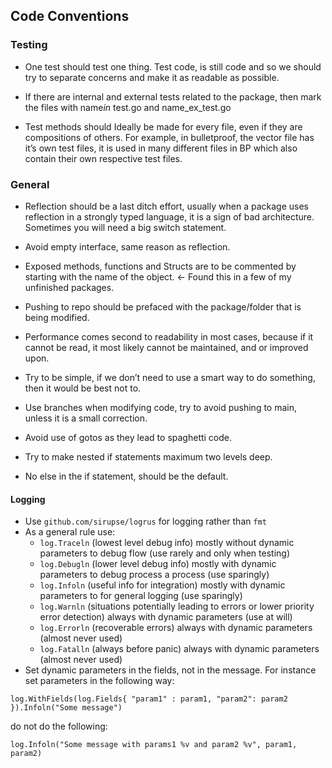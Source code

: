 ## Code Conventions

### Testing

- One test should test one thing. Test code, is still code and so we should try to separate concerns and make it as readable as possible.

- If there are internal and external tests related to the package, then mark the files with name*in* test.go and name_ex_test.go

- Test methods should Ideally be made for every file, even if they are compositions of others. For example, in bulletproof, the vector file has it’s own test files, it is used in many different files in BP which also contain their own respective test files.

### General

- Reflection should be a last ditch effort, usually when a package uses reflection in a strongly typed language, it is a sign of bad architecture. Sometimes you will need a big switch statement.

- Avoid empty interface, same reason as reflection.

- Exposed methods, functions and Structs are to be commented by starting with the name of the object. <- Found this in a few of my unfinished packages.

- Pushing to repo should be prefaced with the package/folder that is being modified.

- Performance comes second to readability in most cases, because if it cannot be read, it most likely cannot be maintained, and or improved upon.

- Try to be simple, if we don’t need to use a smart way to do something, then it would be best not to.

- Use branches when modifying code, try to avoid pushing to main, unless it is a small correction.

- Avoid use of gotos as they lead to spaghetti code.

- Try to make nested if statements maximum two levels deep.

- No else in the if statement, should be the default.

#### Logging

- Use `github.com/sirupse/logrus` for logging rather than `fmt`
- As a general rule use:
  - `log.Traceln` (lowest level debug info) mostly without dynamic parameters to debug flow (use rarely and only when testing)
  - `log.Debugln` (lower level debug info) mostly with dynamic parameters to debug process a process (use sparingly)
  - `log.Infoln` (useful info for integration) mostly with dynamic parameters to for general logging (use sparingly)
  - `log.Warnln` (situations potentially leading to errors or lower priority error detection) always with dynamic parameters (use at will)
  - `log.Errorln` (recoverable errors) always with dynamic parameters (almost never used)
  - `log.Fatalln` (always before panic) always with dynamic parameters (almost never used)
- Set dynamic parameters in the fields, not in the message. For instance set parameters in the following way:

```
log.WithFields(log.Fields{ "param1" : param1, "param2": param2 }).Infoln("Some message")
```

do not do the following:

```
log.Infoln("Some message with params1 %v and param2 %v", param1, param2)
```
